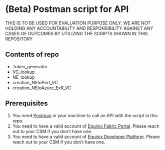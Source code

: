 # (Beta) Postman script for API
THIS IS TO BE USED FOR EVALUATION PURPOSE ONLY. WE ARE NOT HOLDING ANY ACCOUNTABILITY AND RESPONSIBILITY AGAINST ANY CASES OF OUTCOMES BY UTILIZING THE SCRIPTS SHOWN IN THIS REPOSITORY 

## Contents of repo
- Token_generator
- VC_lookup
- NE_lookup
- creation_NEtoPort_VC
- creation_NEtoAzure_ExR_VC

## Prerequisites
1. You need [Postman](https://www.postman.com/downloads/) in your machine to call an API with the script in this repo.
2. You need to have a valid account of [Equinix Fabric Portal](https://fabric.equinix.com/). Please reach out to your CSM if you don't have one.
3. You need to have a valid account of [Equinix Developer Platform](https://developer.equinix.com/). Please reach out to your CSM if you don't have one.
